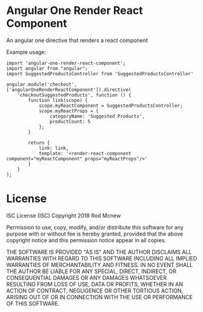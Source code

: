 # Angular One Render React Component
An angular one directive that renders a react component

Example usage:
```JS
import 'angular-one-render-react-component';
import angular from "angular";
import SuggestedProductsController from 'SuggestedProductsController'

angular.module('checkout', ['angularOneRenderReactComponent']).directive(
    'checkoutSuggestedProducts', function () {
        function link(scope) {
            scope.myReactComponent = SuggestedProductsController;
            scope.myReactProps = {
                categoryName: 'Suggested Products',
                productCount: 5
            };
        }

        return {
            link: link,
            template: '<render-react-component component="myReactComponent" props="myReactProps"/>'
        }
    }
);

```

# License
ISC License (ISC)
Copyright 2018 Rod Mcnew

Permission to use, copy, modify, and/or distribute this software for any purpose with or without fee is hereby granted, provided that the above copyright notice and this permission notice appear in all copies.

THE SOFTWARE IS PROVIDED "AS IS" AND THE AUTHOR DISCLAIMS ALL WARRANTIES WITH REGARD TO THIS SOFTWARE INCLUDING ALL IMPLIED WARRANTIES OF MERCHANTABILITY AND FITNESS. IN NO EVENT SHALL THE AUTHOR BE LIABLE FOR ANY SPECIAL, DIRECT, INDIRECT, OR CONSEQUENTIAL DAMAGES OR ANY DAMAGES WHATSOEVER RESULTING FROM LOSS OF USE, DATA OR PROFITS, WHETHER IN AN ACTION OF CONTRACT, NEGLIGENCE OR OTHER TORTIOUS ACTION, ARISING OUT OF OR IN CONNECTION WITH THE USE OR PERFORMANCE OF THIS SOFTWARE.
